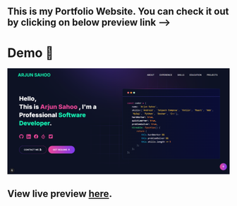 ## This is my Portfolio Website. You can check it out by clicking on below preview link -->

# Demo :movie_camera:

![](./public/image/screen.png)

## View live preview [here](https://abusaid.netlify.app/).

